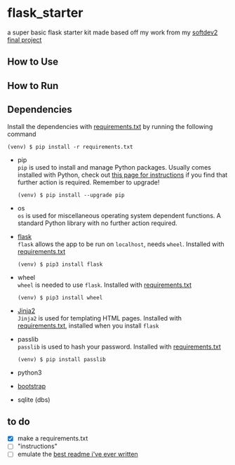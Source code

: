 # flask_starter

a super basic flask starter kit made based off my work from my [softdev2 final project](https://github.com/tfabiha/ccereal/)


## How to Use



## How to Run



## Dependencies

Install the dependencies with [requirements.txt](requirements.txt) by running the following command

```
(venv) $ pip install -r requirements.txt
```

- pip  
`pip` is used to install and manage Python packages. Usually comes installed with Python, check out [this page for instructions](https://pip.pypa.io/en/stable/installing/) if you find that further action is required. Remember to upgrade! 

    ```
    (venv) $ pip install --upgrade pip
    ```

- os  
`os` is used for miscellaneous operating system dependent functions. A standard Python library with no further action required.

- [flask](http://flask.pocoo.org/)  
`flask` allows the app to be run on `localhost`, needs `wheel`. Installed with [requirements.txt](requirements.txt) 

    ```
    (venv) $ pip3 install flask
    ```

- wheel  
`wheel` is needed to use `flask`. Installed with [requirements.txt](requirements.txt) 

    ```
    (venv) $ pip3 install wheel
    ```

- [Jinja2](http://jinja.pocoo.org/)  
`Jinja2` is used for templating HTML pages. Installed with [requirements.txt](requirements.txt), installed when you install `flask`

- passlib  
`passlib` is used to hash your password. Installed with [requirements.txt](requirements.txt) 

    ```
    (venv) $ pip install passlib
    ```


- python3 
- [bootstrap](https://getbootstrap.com/)
- sqlite (dbs)

## to do
- [x] make a requirements.txt
- [ ] "instructions"
- [ ] emulate the [best readme i've ever written](https://github.com/rachel-ng/group-d-etat)
